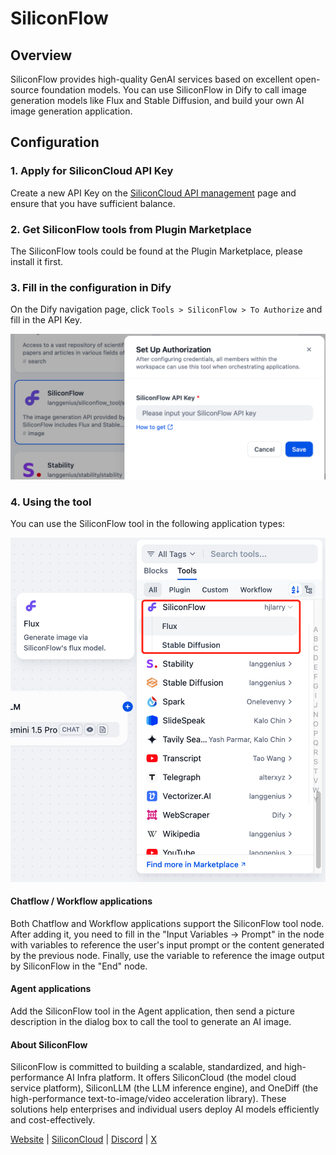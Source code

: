 # SiliconFlow

## Overview

SiliconFlow provides high-quality GenAI services based on excellent open-source foundation models. You can use SiliconFlow in Dify to call image generation models like Flux and Stable Diffusion, and build your own AI image generation application.

## Configuration

### 1. Apply for SiliconCloud API Key

Create a new API Key on the [SiliconCloud API management](https://cloud.siliconflow.cn/account/ak) page and ensure that you have sufficient balance.

### 2. Get SiliconFlow tools from Plugin Marketplace

The SiliconFlow tools could be found at the Plugin Marketplace, please install it first.

### 3. Fill in the configuration in Dify

On the Dify navigation page, click `Tools > SiliconFlow > To Authorize` and fill in the API Key.

![](./_assets/siliconflow_2.PNG)

### 4. Using the tool

You can use the SiliconFlow tool in the following application types:

![](./_assets/siliconflow_3.png)

#### Chatflow / Workflow applications

Both Chatflow and Workflow applications support the SiliconFlow tool node. After adding it, you need to fill in the "Input Variables → Prompt" in the node with variables to reference the user's input prompt or the content generated by the previous node. Finally, use the variable to reference the image output by SiliconFlow in the "End" node.

#### Agent applications

Add the SiliconFlow tool in the Agent application, then send a picture description in the dialog box to call the tool to generate an AI image.

#### About SiliconFlow

SiliconFlow is committed to building a scalable, standardized, and high-performance AI Infra platform. It offers SiliconCloud (the model cloud service platform), SiliconLLM (the LLM inference engine), and OneDiff (the high-performance text-to-image/video acceleration library). These solutions help enterprises and individual users deploy AI models efficiently and cost-effectively.

[Website](https://siliconflow.cn/) | [SiliconCloud](https://cloud.siliconflow.cn/playground/chat) | [Discord](https://discord.gg/3nAMSVJekY) | [X](https://twitter.com/SiliconFlowAI) 
